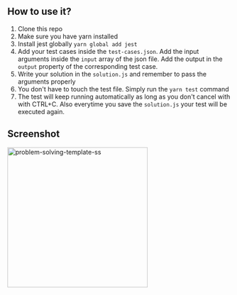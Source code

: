 ## How to use it?
1. Clone this repo
2. Make sure you have yarn installed
3. Install jest globally `yarn global add jest`
4. Add your test cases inside the `test-cases.json`. Add the input arguments inside the `input` array of the json file. Add the output in the `output` property of the corresponding test case.
5. Write your solution in the `solution.js` and remember to pass the arguments properly
6. You don't have to touch the test file. Simply run the `yarn test` command
7. The test will keep running automatically as long as you don't cancel with with CTRL+C. Also everytime you save the `solution.js` your test will be executed again.

## Screenshot
<img width="316" alt="problem-solving-template-ss" src="https://user-images.githubusercontent.com/1633940/190453078-4bee3d4f-4a0a-4d5c-b478-9744b8c0eb31.png">
